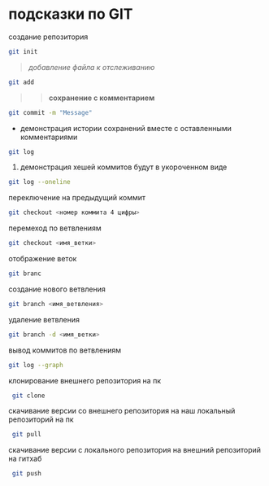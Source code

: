 # подсказки по GIT

создание репозитория 
```sh
git init
```

> *добавление файла к отслеживанию*
```sh 
git add
```

>> **сохранение с комментарием** 
```sh
git commit -m "Message"
```

* демонстрация истории сохранений вместе с оставленными комментариями
```sh
git log
```

1. демонстрация хешей коммитов будут в укороченном виде
```sh
git log --oneline
```
переключение на предыдущий коммит
```sh
git checkout <номер коммита 4 цифры>
```
перемеход по ветвлениям
```sh
git checkout <имя_ветки>
```
отображение веток
```sh
git branc
```
создание нового ветвления
```sh
git branch <имя_ветвления>
```
удаление ветвления
```sh
git branch -d <имя_ветки>
```
вывод коммитов по ветвлениям
```sh
git log --graph
```
клонирование внешнего репозитория на пк
```sh
 git clone
 ```
скачивание версии со внешнего репозитория на наш локальный репозиторий на пк
```sh
 git pull
 ```
 скачивание версии с локального репозитория на внешний репозиторий на гитхаб
```sh
 git push
 ```
